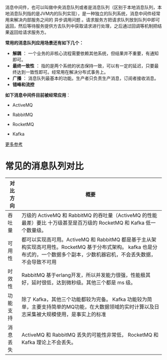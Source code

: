 消息中间件，也可以叫做中央消息队列或者是消息队列（区别于本地消息队列，本地消息队列指的是JVM内的队列实现），是一种独立的队列系统，消息中间件经常用来解决内部服务之间的
异步调用问题
。请求服务方把请求队列放到队列中即可返回，然后等待服务提供方去队列中获取请求进行处理，之后通过回调等机制把结果返回给请求服务方。


**常用的消息队列应用场景还有如下几个：** 

- **解耦** ： 一个业务的非核心流程需要依赖其他系统，但结果并不重要，有通知即可。
- **最终一致性** ： 指的是两个系统的状态保持一致，可以有一定的延迟，只要最终达到一致性即可。经常用在解决分布式事务上。
- **广播** ： 消息队列最基本的功能。生产者只负责生产消息，订阅者接收消息。
- **错峰和流控**

**如下消息中间件目前被经常应用**：

- ActiveMQ

- RabbitMQ

- RocketMQ

- Kafka

[更多参考](https://github.com/Snailclimb/JavaGuide/blob/master/docs/system-design/data-communication/summary.md)



# 常见的消息队列对比

|对比方向   |概要   |
|---|---|
| 吞吐量	  |  万级的 ActiveMQ 和 RabbitMQ 的吞吐量（ActiveMQ 的性能最差）要比 十万级甚至是百万级的 RocketMQ 和 Kafka 低一个数量级。 |
| 可用性	  |  都可以实现高可用。ActiveMQ 和 RabbitMQ 都是基于主从架构实现高可用性。RocketMQ 基于分布式架构。 kafka 也是分布式的，一个数据多个副本，少数机器宕机，不会丢失数据，不会导致不可用 |
| 时效性	  |  RabbitMQ 基于erlang开发，所以并发能力很强，性能极其好，延时很低，达到微秒级。其他三个都是 ms 级。 |
| 功能支持  | 除了 Kafka，其他三个功能都较为完备。 Kafka 功能较为简单，主要支持简单的MQ功能，在大数据领域的实时计算以及日志采集被大规模使用，是事实上的标准  |
| 消息丢失  | ActiveMQ 和 RabbitMQ 丢失的可能性非常低， RocketMQ 和 Kafka 理论上不会丢失。  |
